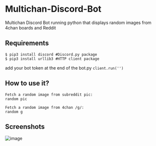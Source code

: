 # Multichan-Discord-Bot
Multichan Discord Bot running python that displays random images from 4chan boards and Reddit

## Requirements
```shell
$ pip3 install discord #Discord.py package
$ pip3 install urllib3 #HTTP client package
```
add your bot token at the end of the bot.py
`client.run('')`

## How to use it?
```
Fetch a random image from subreddit pic:
random pic

Fetch a random image from 4chan /g/:
random g
```
## Screenshots
![image](https://user-images.githubusercontent.com/33037084/135354900-d8507f7d-9118-4880-9a8f-6659129c839d.png)
